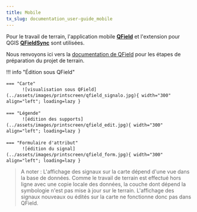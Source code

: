 ```yaml
---
title: Mobile
tx_slug: documentation_user-guide_mobile
---
```


Pour le travail de terrain, l'application mobile [**QField**](https://qfield.org/) et l'extension pour QGIS [**QFieldSync**](https://plugins.qgis.org/plugins/qfieldsync/) sont utilisées.

Nous renvoyons ici vers la [documentation de QField](https://docs.qfield.org/get-started/) pour les étapes de préparation du projet de terrain.

!!! info "Édition sous QField"

    === "Carte"
          ![visualisation sous QField](../assets/images/printscreen/qfield_signalo.jpg){ width="300" align="left"; loading=lazy }

    === "Légende"
          ![édition des supports](../assets/images/printscreen/qfield_edit.jpg){ width="300" align="left"; loading=lazy }

    === "Formulaire d'attribut"
          ![édition du signal](../assets/images/printscreen/qfield_form.jpg){ width="300" align="left"; loading=lazy }

> A noter : L'affichage des signaux sur la carte dépend d'une vue dans la base de données. Comme le travail de terrain est effectué hors ligne avec une copie locale des données, la couche dont dépend la symbologie n'est pas mise à jour sur le terrain. L'affichage des signaux nouveaux ou édités sur la carte ne fonctionne donc pas dans QField.
